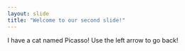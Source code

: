 ```yaml
---
layout: slide
title: "Welcome to our second slide!"
---
```

I have a cat named Picasso!
Use the left arrow to go back!
